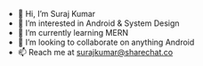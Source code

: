 - 👋 Hi, I’m Suraj Kumar
- 👀 I’m interested in Android & System Design
- 🌱 I’m currently learning MERN
- 💞️ I’m looking to collaborate on anything Android
- 📫 Reach me at surajkumar@sharechat.co

<!---
surajkumar111/surajkumar111 is a ✨ special ✨ repository because its `README.md` (this file) appears on your GitHub profile.
You can click the Preview link to take a look at your changes.
--->
